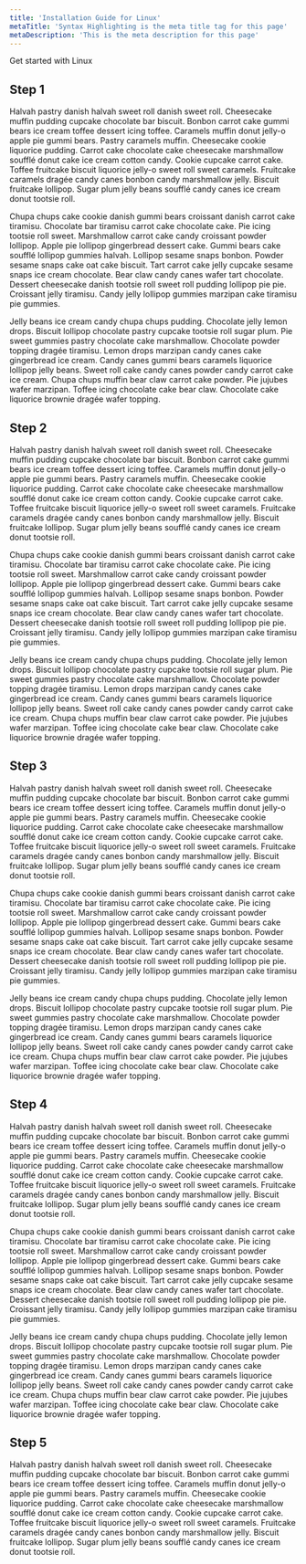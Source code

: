 ```yaml
---
title: 'Installation Guide for Linux'
metaTitle: 'Syntax Highlighting is the meta title tag for this page'
metaDescription: 'This is the meta description for this page'
---
```


Get started with Linux

## Step 1

Halvah pastry danish halvah sweet roll danish sweet roll. Cheesecake muffin pudding cupcake chocolate bar biscuit. Bonbon carrot cake gummi bears ice cream toffee dessert icing toffee. Caramels muffin donut jelly-o apple pie gummi bears. Pastry caramels muffin. Cheesecake cookie liquorice pudding. Carrot cake chocolate cake cheesecake marshmallow soufflé donut cake ice cream cotton candy. Cookie cupcake carrot cake. Toffee fruitcake biscuit liquorice jelly-o sweet roll sweet caramels. Fruitcake caramels dragée candy canes bonbon candy marshmallow jelly. Biscuit fruitcake lollipop. Sugar plum jelly beans soufflé candy canes ice cream donut tootsie roll.

Chupa chups cake cookie danish gummi bears croissant danish carrot cake tiramisu. Chocolate bar tiramisu carrot cake chocolate cake. Pie icing tootsie roll sweet. Marshmallow carrot cake candy croissant powder lollipop. Apple pie lollipop gingerbread dessert cake. Gummi bears cake soufflé lollipop gummies halvah. Lollipop sesame snaps bonbon. Powder sesame snaps cake oat cake biscuit. Tart carrot cake jelly cupcake sesame snaps ice cream chocolate. Bear claw candy canes wafer tart chocolate. Dessert cheesecake danish tootsie roll sweet roll pudding lollipop pie pie. Croissant jelly tiramisu. Candy jelly lollipop gummies marzipan cake tiramisu pie gummies.

Jelly beans ice cream candy chupa chups pudding. Chocolate jelly lemon drops. Biscuit lollipop chocolate pastry cupcake tootsie roll sugar plum. Pie sweet gummies pastry chocolate cake marshmallow. Chocolate powder topping dragée tiramisu. Lemon drops marzipan candy canes cake gingerbread ice cream. Candy canes gummi bears caramels liquorice lollipop jelly beans. Sweet roll cake candy canes powder candy carrot cake ice cream. Chupa chups muffin bear claw carrot cake powder. Pie jujubes wafer marzipan. Toffee icing chocolate cake bear claw. Chocolate cake liquorice brownie dragée wafer topping.

## Step 2

Halvah pastry danish halvah sweet roll danish sweet roll. Cheesecake muffin pudding cupcake chocolate bar biscuit. Bonbon carrot cake gummi bears ice cream toffee dessert icing toffee. Caramels muffin donut jelly-o apple pie gummi bears. Pastry caramels muffin. Cheesecake cookie liquorice pudding. Carrot cake chocolate cake cheesecake marshmallow soufflé donut cake ice cream cotton candy. Cookie cupcake carrot cake. Toffee fruitcake biscuit liquorice jelly-o sweet roll sweet caramels. Fruitcake caramels dragée candy canes bonbon candy marshmallow jelly. Biscuit fruitcake lollipop. Sugar plum jelly beans soufflé candy canes ice cream donut tootsie roll.

Chupa chups cake cookie danish gummi bears croissant danish carrot cake tiramisu. Chocolate bar tiramisu carrot cake chocolate cake. Pie icing tootsie roll sweet. Marshmallow carrot cake candy croissant powder lollipop. Apple pie lollipop gingerbread dessert cake. Gummi bears cake soufflé lollipop gummies halvah. Lollipop sesame snaps bonbon. Powder sesame snaps cake oat cake biscuit. Tart carrot cake jelly cupcake sesame snaps ice cream chocolate. Bear claw candy canes wafer tart chocolate. Dessert cheesecake danish tootsie roll sweet roll pudding lollipop pie pie. Croissant jelly tiramisu. Candy jelly lollipop gummies marzipan cake tiramisu pie gummies.

Jelly beans ice cream candy chupa chups pudding. Chocolate jelly lemon drops. Biscuit lollipop chocolate pastry cupcake tootsie roll sugar plum. Pie sweet gummies pastry chocolate cake marshmallow. Chocolate powder topping dragée tiramisu. Lemon drops marzipan candy canes cake gingerbread ice cream. Candy canes gummi bears caramels liquorice lollipop jelly beans. Sweet roll cake candy canes powder candy carrot cake ice cream. Chupa chups muffin bear claw carrot cake powder. Pie jujubes wafer marzipan. Toffee icing chocolate cake bear claw. Chocolate cake liquorice brownie dragée wafer topping.

## Step 3

Halvah pastry danish halvah sweet roll danish sweet roll. Cheesecake muffin pudding cupcake chocolate bar biscuit. Bonbon carrot cake gummi bears ice cream toffee dessert icing toffee. Caramels muffin donut jelly-o apple pie gummi bears. Pastry caramels muffin. Cheesecake cookie liquorice pudding. Carrot cake chocolate cake cheesecake marshmallow soufflé donut cake ice cream cotton candy. Cookie cupcake carrot cake. Toffee fruitcake biscuit liquorice jelly-o sweet roll sweet caramels. Fruitcake caramels dragée candy canes bonbon candy marshmallow jelly. Biscuit fruitcake lollipop. Sugar plum jelly beans soufflé candy canes ice cream donut tootsie roll.

Chupa chups cake cookie danish gummi bears croissant danish carrot cake tiramisu. Chocolate bar tiramisu carrot cake chocolate cake. Pie icing tootsie roll sweet. Marshmallow carrot cake candy croissant powder lollipop. Apple pie lollipop gingerbread dessert cake. Gummi bears cake soufflé lollipop gummies halvah. Lollipop sesame snaps bonbon. Powder sesame snaps cake oat cake biscuit. Tart carrot cake jelly cupcake sesame snaps ice cream chocolate. Bear claw candy canes wafer tart chocolate. Dessert cheesecake danish tootsie roll sweet roll pudding lollipop pie pie. Croissant jelly tiramisu. Candy jelly lollipop gummies marzipan cake tiramisu pie gummies.

Jelly beans ice cream candy chupa chups pudding. Chocolate jelly lemon drops. Biscuit lollipop chocolate pastry cupcake tootsie roll sugar plum. Pie sweet gummies pastry chocolate cake marshmallow. Chocolate powder topping dragée tiramisu. Lemon drops marzipan candy canes cake gingerbread ice cream. Candy canes gummi bears caramels liquorice lollipop jelly beans. Sweet roll cake candy canes powder candy carrot cake ice cream. Chupa chups muffin bear claw carrot cake powder. Pie jujubes wafer marzipan. Toffee icing chocolate cake bear claw. Chocolate cake liquorice brownie dragée wafer topping.

## Step 4

Halvah pastry danish halvah sweet roll danish sweet roll. Cheesecake muffin pudding cupcake chocolate bar biscuit. Bonbon carrot cake gummi bears ice cream toffee dessert icing toffee. Caramels muffin donut jelly-o apple pie gummi bears. Pastry caramels muffin. Cheesecake cookie liquorice pudding. Carrot cake chocolate cake cheesecake marshmallow soufflé donut cake ice cream cotton candy. Cookie cupcake carrot cake. Toffee fruitcake biscuit liquorice jelly-o sweet roll sweet caramels. Fruitcake caramels dragée candy canes bonbon candy marshmallow jelly. Biscuit fruitcake lollipop. Sugar plum jelly beans soufflé candy canes ice cream donut tootsie roll.

Chupa chups cake cookie danish gummi bears croissant danish carrot cake tiramisu. Chocolate bar tiramisu carrot cake chocolate cake. Pie icing tootsie roll sweet. Marshmallow carrot cake candy croissant powder lollipop. Apple pie lollipop gingerbread dessert cake. Gummi bears cake soufflé lollipop gummies halvah. Lollipop sesame snaps bonbon. Powder sesame snaps cake oat cake biscuit. Tart carrot cake jelly cupcake sesame snaps ice cream chocolate. Bear claw candy canes wafer tart chocolate. Dessert cheesecake danish tootsie roll sweet roll pudding lollipop pie pie. Croissant jelly tiramisu. Candy jelly lollipop gummies marzipan cake tiramisu pie gummies.

Jelly beans ice cream candy chupa chups pudding. Chocolate jelly lemon drops. Biscuit lollipop chocolate pastry cupcake tootsie roll sugar plum. Pie sweet gummies pastry chocolate cake marshmallow. Chocolate powder topping dragée tiramisu. Lemon drops marzipan candy canes cake gingerbread ice cream. Candy canes gummi bears caramels liquorice lollipop jelly beans. Sweet roll cake candy canes powder candy carrot cake ice cream. Chupa chups muffin bear claw carrot cake powder. Pie jujubes wafer marzipan. Toffee icing chocolate cake bear claw. Chocolate cake liquorice brownie dragée wafer topping.

## Step 5

Halvah pastry danish halvah sweet roll danish sweet roll. Cheesecake muffin pudding cupcake chocolate bar biscuit. Bonbon carrot cake gummi bears ice cream toffee dessert icing toffee. Caramels muffin donut jelly-o apple pie gummi bears. Pastry caramels muffin. Cheesecake cookie liquorice pudding. Carrot cake chocolate cake cheesecake marshmallow soufflé donut cake ice cream cotton candy. Cookie cupcake carrot cake. Toffee fruitcake biscuit liquorice jelly-o sweet roll sweet caramels. Fruitcake caramels dragée candy canes bonbon candy marshmallow jelly. Biscuit fruitcake lollipop. Sugar plum jelly beans soufflé candy canes ice cream donut tootsie roll.
